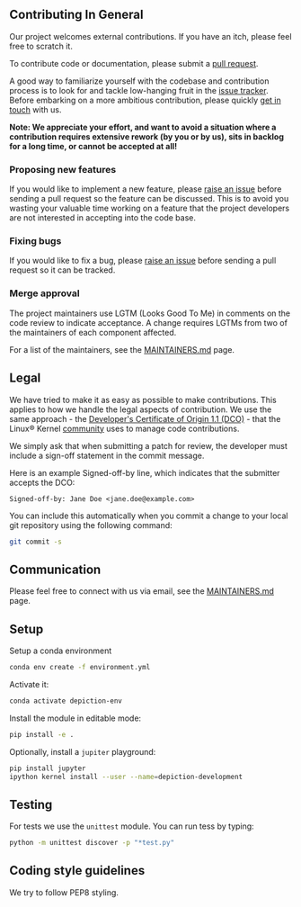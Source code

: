 ## Contributing In General

Our project welcomes external contributions. If you have an itch, please feel
free to scratch it.

To contribute code or documentation, please submit a [pull request](https://github.com/ibm/dl-interpretability-compbio/pulls).

A good way to familiarize yourself with the codebase and contribution process is
to look for and tackle low-hanging fruit in the [issue tracker](https://github.com/ibm/dl-interpretability-compbio/issues).
Before embarking on a more ambitious contribution, please quickly [get in touch](#communication) with us.

**Note: We appreciate your effort, and want to avoid a situation where a contribution
requires extensive rework (by you or by us), sits in backlog for a long time, or
cannot be accepted at all!**

### Proposing new features

If you would like to implement a new feature, please [raise an issue](https://github.com/ibm/dl-interpretability-compbio/issues)
before sending a pull request so the feature can be discussed. This is to avoid
you wasting your valuable time working on a feature that the project developers
are not interested in accepting into the code base.

### Fixing bugs

If you would like to fix a bug, please [raise an issue](https://github.com/ibm/dl-interpretability-compbio/issues) before sending a
pull request so it can be tracked.

### Merge approval

The project maintainers use LGTM (Looks Good To Me) in comments on the code
review to indicate acceptance. A change requires LGTMs from two of the
maintainers of each component affected.

For a list of the maintainers, see the [MAINTAINERS.md](MAINTAINERS.md) page.

## Legal

We have tried to make it as easy as possible to make contributions. This
applies to how we handle the legal aspects of contribution. We use the
same approach - the [Developer's Certificate of Origin 1.1 (DCO)](https://github.com/hyperledger/fabric/blob/master/docs/source/DCO1.1.txt) - that the Linux® Kernel [community](https://elinux.org/Developer_Certificate_Of_Origin)
uses to manage code contributions.

We simply ask that when submitting a patch for review, the developer
must include a sign-off statement in the commit message.

Here is an example Signed-off-by line, which indicates that the
submitter accepts the DCO:

```console
Signed-off-by: Jane Doe <jane.doe@example.com>
```

You can include this automatically when you commit a change to your
local git repository using the following command:

```sh
git commit -s
```

## Communication

Please feel free to connect with us via email, see the [MAINTAINERS.md](MAINTAINERS.md) page.

## Setup

Setup a conda environment

```sh
conda env create -f environment.yml
```

Activate it:

```sh
conda activate depiction-env
```

Install the module in editable mode:

```sh
pip install -e .
```

Optionally, install a `jupiter` playground:

```sh
pip install jupyter
ipython kernel install --user --name=depiction-development
```

## Testing

For tests we use the `unittest` module.
You can run tess by typing:

```sh
python -m unittest discover -p "*test.py"
```

## Coding style guidelines

We try to follow PEP8 styling.
